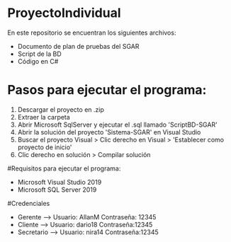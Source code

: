 # ProyectoIndividual

En este repositorio se encuentran los siguientes archivos:
* Documento de plan de pruebas del SGAR
* Script de la BD
* Código en C# 

# Pasos para ejecutar el programa:
1. Descargar el proyecto en .zip
2. Extraer la carpeta
3. Abrir Microsoft SqlServer y ejecutar el .sql llamado 'ScriptBD-SGAR'
4. Abrir la solución del proyecto 'Sistema-SGAR' en Visual Studio
5. Buscar el proyecto Visual > Clic derecho en Visual > 'Establecer como proyecto de inicio'
6. Clic derecho en solución > Compilar solución

#Requisitos para ejecutar el programa:
* Microsoft Visual Studio 2019
* Microsoft SQL Server 2019

#Credenciales
* Gerente    -->  Usuario: AllanM Contraseña: 12345
* Cliente    -->  Usuario: dario18 Contraseña:12345
* Secretario -->  Usuario: nira14  Contraseña:12345
